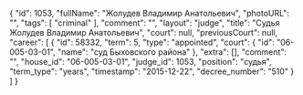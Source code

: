 {
    "id": 1053,
    "fullName": "Жолудев Владимир Анатольевич",
    "photoURL": "",
    "tags": [
        "criminal"
    ],
    "comment": "",
    "layout": "judge",
    "title": "Судья Жолудев Владимир Анатольевич",
    "court": null,
    "previousCourt": null,
    "career": [
        {
            "id": 58332,
            "term": 5,
            "type": "appointed",
            "court": {
                "id": "06-005-03-01",
                "name": "суд Быховского района"
            },
            "extra": [],
            "comment": "",
            "house_id": "06-005-03-01",
            "judge_id": 1053,
            "position": "судья",
            "term_type": "years",
            "timestamp": "2015-12-22",
            "decree_number": "510"
        }
    ]
}
